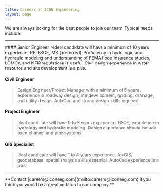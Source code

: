```yaml
---
title: Careers at ICON Engineering
layout: page
---
```


We are always looking for the best people to join our team. Typical needs include:  

<hr>
#### Senior Engineer
>Ideal candidate will have a minimum of 10 years experience, PE, BSCE, MS (preferred). Proficiency in hydrologic and hydraulic modeling and understanding of FEMA flood insurance studies, LOMCs, and NFIP regulations is useful. Civil design experience in water resource and site development is a plus.

#### Civil Engineer
>Design Engineer/Project Manager with a minimum of 5 years experience in roadway design, site development, grading, drainage, and utility design. AutoCad and strong design skills required.

#### Project Engineer
>Ideal candidate will have 0 to 5 years experience, BSCE, experience in hydrology and hydraulic modeling. Design experience should include open channel and pipe systems.

#### GIS Specialist
>Ideal candidate will have 1 to 4 years experience. ArcGIS, geodatabase, spatial analysis skills essential. AutoCad experience is a plus.

<hr>
**Contact [careers@iconeng.com](mailto:careers@iconeng.com) if you think you would be a great addition to our company.**
